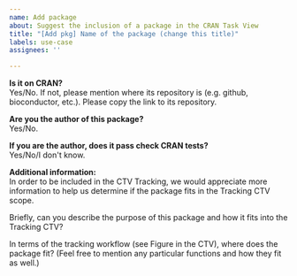 ```yaml
---
name: Add package
about: Suggest the inclusion of a package in the CRAN Task View
title: "[Add pkg] Name of the package (change this title)"
labels: use-case
assignees: ''

---
```


**Is it on CRAN?**  
Yes/No. If not, please mention where its repository is (e.g. github, bioconductor, etc.). Please copy the link to its repository. 

**Are you the author of this package?**  
Yes/No. 

**If you are the author, does it pass check CRAN tests?**  
Yes/No/I don't know. 

**Additional information:**  
In order to be included in the CTV Tracking, we would appreciate more information to help us determine if the package fits in the Tracking CTV scope.  

Briefly, can you describe the purpose of this package and how it fits into the Tracking CTV?  

In terms of the tracking workflow (see Figure in the CTV), where does the package fit? (Feel free to mention any particular functions and how they fit as well.)
